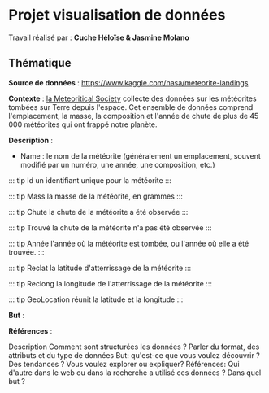 # Projet visualisation de données 

Travail réalisé par : **Cuche Héloïse & Jasmine Molano** 

## Thématique

**Source de données** : https://www.kaggle.com/nasa/meteorite-landings

**Contexte** : [la Meteoritical Society](https://meteoritical.org/) collecte des données sur les météorites tombées sur Terre depuis l'espace. Cet ensemble de données comprend l'emplacement, la masse, la composition et l'année de chute de plus de 45 000 météorites qui ont frappé notre planète.

**Description** : 
* Name : le nom de la météorite (généralement un emplacement, souvent modifié par un numéro, une année, une composition, etc.)


::: tip Id 
un identifiant unique pour la météorite
:::

::: tip Mass
la masse de la météorite, en grammes
:::

::: tip Chute
la chute de la météorite a été observée
::: 

::: tip Trouvé
la chute de la météorite n'a pas été observée
:::

::: tip Année
l'année où la météorite est tombée, ou l'année où elle a été trouvée.
:::

::: tip Reclat 
la latitude d'atterrissage de la météorite
:::

::: tip Reclong
la longitude de l'atterrissage de la météorite
:::

::: tip GeoLocation
réunit la latitude et la longitude
:::


**But** : 

**Références** : 

Description Comment sont structurées les données ? Parler du format, des attributs et du type de données
But: qu'est-ce que vous voulez découvrir ? Des tendances ? Vous voulez explorer ou expliquer?
Références: Qui d'autre dans le web ou dans la recherche a utilisé ces données ? Dans quel but ?
